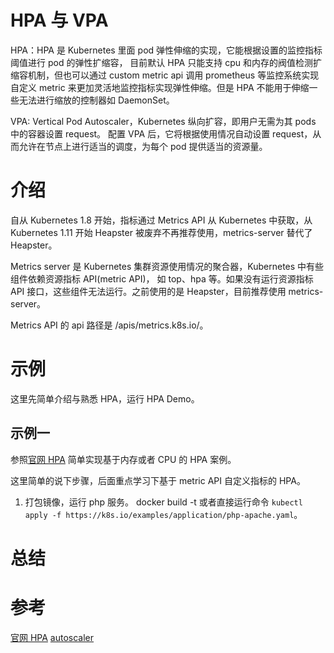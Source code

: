# HPA 与 VPA

HPA：HPA 是 Kubernetes 里面 pod 弹性伸缩的实现，它能根据设置的监控指标阈值进行 pod 的弹性扩缩容，
目前默认 HPA 只能支持 cpu 和内存的阀值检测扩缩容机制，但也可以通过 custom metric api 调用 prometheus 
等监控系统实现自定义 metric 来更加灵活地监控指标实现弹性伸缩。但是 HPA 不能用于伸缩一些无法进行缩放的控制器如 DaemonSet。

VPA: Vertical Pod Autoscaler，Kubernetes 纵向扩容，即用户无需为其 pods 中的容器设置 request。
配置 VPA 后，它将根据使用情况自动设置 request，从而允许在节点上进行适当的调度，为每个 pod 提供适当的资源量。

# 介绍

自从 Kubernetes 1.8 开始，指标通过 Metrics API 从 Kubernetes 中获取，从 Kubernetes 1.11 开始 Heapster 被废弃不再推荐使用，metrics-server 替代了 Heapster。

Metrics server 是 Kubernetes 集群资源使用情况的聚合器，Kubernetes 中有些组件依赖资源指标 API(metric API)，
如 top、hpa 等。如果没有运行资源指标 API 接口，这些组件无法运行。之前使用的是 Heapster，目前推荐使用 metrics-server。

Metrics API 的 api 路径是 /apis/metrics.k8s.io/。

# 示例

这里先简单介绍与熟悉 HPA，运行 HPA Demo。

## 示例一

参照[官网 HPA](https://kubernetes.io/docs/tasks/run-application/horizontal-pod-autoscale-walkthrough/) 简单实现基于内存或者 CPU 的 HPA 案例。

这里简单的说下步骤，后面重点学习下基于 metric API 自定义指标的 HPA。

1. 打包镜像，运行 php 服务。
docker build -t 
或者直接运行命令 `kubectl apply -f https://k8s.io/examples/application/php-apache.yaml`。



# 总结

# 参考

[官网 HPA](https://kubernetes.io/docs/tasks/run-application/horizontal-pod-autoscale-walkthrough/)
[autoscaler](https://github.com/kubernetes/autoscaler)
